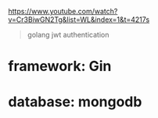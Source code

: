 https://www.youtube.com/watch?v=Cr3BiwGN2Tg&list=WL&index=1&t=4217s

> golang jwt authentication
# framework: Gin
# database: mongodb

